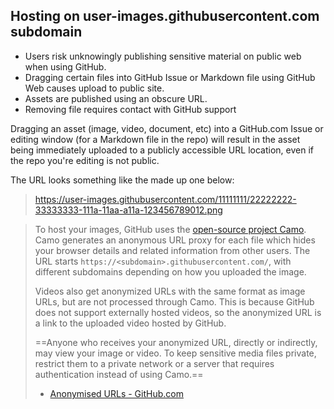 ## Hosting on user-images.githubusercontent.com subdomain

- Users risk unknowingly publishing sensitive material on public web when using GitHub.
- Dragging certain files into GitHub Issue or Markdown file using GitHub Web causes upload to public site.
- Assets are published using an obscure URL.
- Removing file requires contact with GitHub support

Dragging an asset (image, video, document, etc) into a GitHub.com Issue or editing window (for a Markdown file in the repo) will result in the asset being immediately uploaded to a publicly accessible URL location, even if the repo you're editing is not public.

The URL looks something like the made up one below:

> https://user-images.githubusercontent.com/11111111/22222222-33333333-111a-11aa-a11a-123456789012.png


> To host your images, GitHub uses the [open-source project Camo](https://github.com/atmos/camo). Camo generates an anonymous URL proxy for each file which hides your browser details and related information from other users. The URL starts `https://<subdomain>.githubusercontent.com/`, with different subdomains depending on how you uploaded the image.
>
> Videos also get anonymized URLs with the same format as image URLs, but are not processed through Camo. This is because GitHub does not support externally hosted videos, so the anonymized URL is a link to the uploaded video hosted by GitHub.
>
> ==Anyone who receives your anonymized URL, directly or indirectly, may view your image or video. To keep sensitive media files private, restrict them to a private network or a server that requires authentication instead of using Camo.==
>
> - [Anonymised URLs - GitHub.com](https://docs.github.com/en/authentication/keeping-your-account-and-data-secure/about-anonymized-urls)


